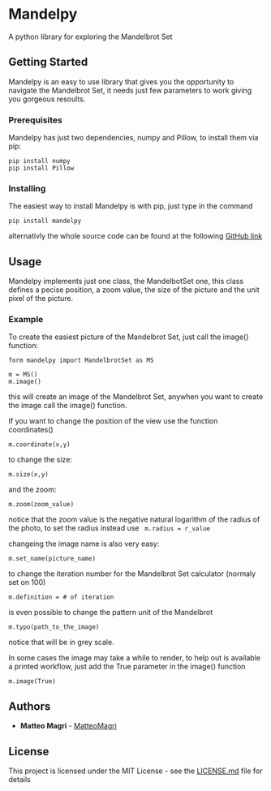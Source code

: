# Mandelpy

A python library for exploring the Mandelbrot Set

## Getting Started

Mandelpy is an easy to use library that gives you the opportunity to navigate the Mandelbrot Set, it needs just few parameters to work giving you gorgeous resoults.

### Prerequisites

Mandelpy has just two dependencies, numpy and Pillow, to install them via pip:

```
pip install numpy
pip install Pillow
```

### Installing

The easiest way to install Mandelpy is with pip, just type in the command

```
pip install mandelpy
```

alternativly the whole source code can be found at the following [GitHub link](https://github.com/MatteoMagri/Mandelpy)


## Usage

Mandelpy implements just one class, the MandelbotSet one, this class defines a pecise position, a zoom value, the size of the picture and the unit pixel of the picture.

### Example

To create the easiest picture of the Mandelbrot Set, just call the image() function:

```
form mandelpy import MandelbrotSet as MS

m = MS()
m.image()
```

this will create an image of the Mandelbrot Set, anywhen you want to create the image call the image() function.

If you want to change the position of the view use the function coordinates()

```
m.coordinate(x,y)
```

to change the size:

```
m.size(x,y)
```

and the zoom:

```
m.zoom(zoom_value)
```
notice that the zoom value is the negative natural logarithm of the radius of the photo, to set the radius instead use ``` m.radius = r_value```

changeing the image name is also very easy:

```
m.set_name(picture_name)
```

to change the iteration number for the Mandelbrot Set calculator (normaly set on 100)

```
m.definition = # of iteration
```

is even possible to change the pattern unit of the Mandelbrot

```
m.typo(path_to_the_image)
```

notice that will be in grey scale.

In some cases the image may take a while to render, to help out is available a printed workflow, just add the True parameter in the image() function

```
m.image(True)
``` 
	
## Authors

* **Matteo Magri**  - [MatteoMagri](https://github.com/MatteoMagri)

## License

This project is licensed under the MIT License - see the [LICENSE.md](https://github.com/MatteoMagri/Mandelpy/blob/master/LICENCE.txt) file for details
